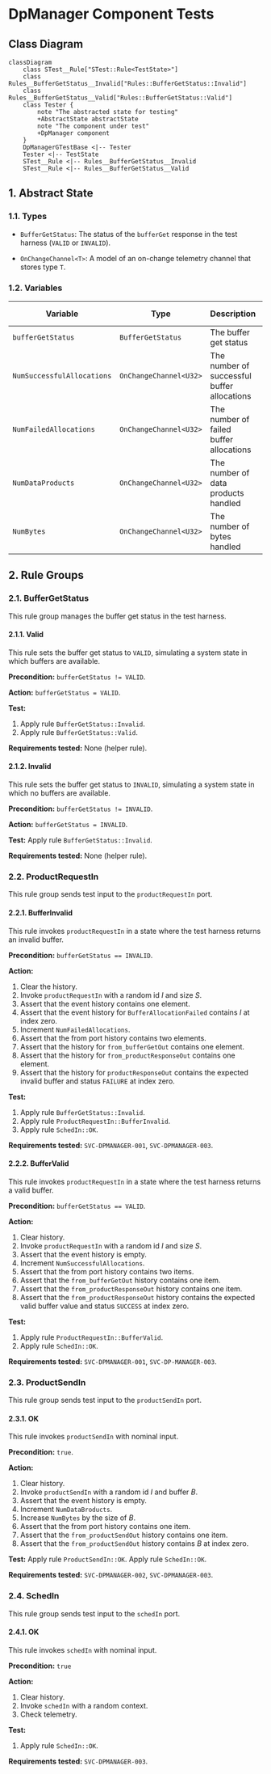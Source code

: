 # DpManager Component Tests

## Class Diagram

```mermaid
classDiagram
    class STest__Rule["STest::Rule<TestState>"]
    class Rules__BufferGetStatus__Invalid["Rules::BufferGetStatus::Invalid"]
    class Rules__BufferGetStatus__Valid["Rules::BufferGetStatus::Valid"]
    class Tester {
        note "The abstracted state for testing"
        +AbstractState abstractState
        note "The component under test"
        +DpManager component
    }
    DpManagerGTestBase <|-- Tester
    Tester <|-- TestState
    STest__Rule <|-- Rules__BufferGetStatus__Invalid
    STest__Rule <|-- Rules__BufferGetStatus__Valid
```

## 1. Abstract State

### 1.1. Types

* `BufferGetStatus`: The status of the `bufferGet` response in
  the test harness (`VALID` or `INVALID`).

* `OnChangeChannel<T>`: A model of an on-change telemetry channel that
  stores type `T`.

### 1.2. Variables

| Variable | Type | Description | Initial Value |
|----------|------|-------------|---------------|
| `bufferGetStatus` | `BufferGetStatus` | The buffer get status | `VALID` |
| `NumSuccessfulAllocations` | `OnChangeChannel<U32>` | The number of successful buffer allocations | 0 |
| `NumFailedAllocations` | `OnChangeChannel<U32>` | The number of failed buffer allocations | 0 |
| `NumDataProducts` | `OnChangeChannel<U32>` | The number of data products handled | 0 |
| `NumBytes` | `OnChangeChannel<U32>` | The number of bytes handled | 0 |

## 2. Rule Groups

### 2.1. BufferGetStatus

This rule group manages the buffer get status in the test harness.

#### 2.1.1. Valid

This rule sets the buffer get status to `VALID`, simulating a system state
in which buffers are available.

**Precondition:**
`bufferGetStatus != VALID`.

**Action:**
`bufferGetStatus = VALID`.

**Test:**

1. Apply rule `BufferGetStatus::Invalid`.
1. Apply rule `BufferGetStatus::Valid`.

**Requirements tested:**
None (helper rule).

#### 2.1.2. Invalid

This rule sets the buffer get status to `INVALID`, simulating a system
state in which no buffers are available.

**Precondition:**
`bufferGetStatus != INVALID`.

**Action:**
`bufferGetStatus = INVALID`.

**Test:**
Apply rule `BufferGetStatus::Invalid`.

**Requirements tested:**
None (helper rule).


### 2.2. ProductRequestIn

This rule group sends test input to the `productRequestIn` port.

#### 2.2.1. BufferInvalid

This rule invokes `productRequestIn` in a state where the test harness returns
an invalid buffer.

**Precondition:**
`bufferGetStatus == INVALID`.

**Action:**

1. Clear the history.
1. Invoke `productRequestIn` with a random id _I_ and size _S_.
1. Assert that the event history contains one element.
1. Assert that the event history for `BufferAllocationFailed` contains _I_ at index zero.
1. Increment `NumFailedAllocations`.
1. Assert that the from port history contains two elements.
1. Assert that the history for `from_bufferGetOut` contains one element.
1. Assert that the history for `from_productResponseOut` contains one element.
1. Assert that the history for `productResponseOut` contains the expected invalid buffer
   and status `FAILURE` at index zero.

**Test:**

1. Apply rule `BufferGetStatus::Invalid`.
1. Apply rule `ProductRequestIn::BufferInvalid`.
1. Apply rule `SchedIn::OK`.

**Requirements tested:**
`SVC-DPMANAGER-001`, `SVC-DPMANAGER-003`.

#### 2.2.2. BufferValid

This rule invokes `productRequestIn` in a state where the test harness returns
a valid buffer.

**Precondition:**
`bufferGetStatus == VALID`.

**Action:**

1. Clear history.
1. Invoke `productRequestIn` with a random id _I_ and size _S_.
1. Assert that the event history is empty.
1. Increment `NumSuccessfulAllocations`.
1. Assert that the from port history contains two items.
1. Assert that the `from_bufferGetOut` history contains one item.
1. Assert that the `from_productResponseOut` history contains one item.
1. Assert that the `from_productResponseOut` history contains the
   expected valid buffer value and status `SUCCESS` at index zero.

**Test:**

1. Apply rule `ProductRequestIn::BufferValid`.
1. Apply rule `SchedIn::OK`.

**Requirements tested:**
`SVC-DPMANAGER-001`, `SVC-DP-MANAGER-003`.

### 2.3. ProductSendIn

This rule group sends test input to the `productSendIn` port.

#### 2.3.1. OK

This rule invokes `productSendIn` with nominal input.

**Precondition:** `true`.

**Action:**

1. Clear history.
1. Invoke `productSendIn` with a random id _I_ and buffer _B_.
1. Assert that the event history is empty.
1. Increment `NumDataBroducts`.
1. Increase `NumBytes` by the size of _B_.
1. Assert that the from port history contains one item.
1. Assert that the `from_productSendOut` history contains one item.
1. Assert that the `from_productSendOut` history contains _B_ at index zero.

**Test:**
Apply rule `ProductSendIn::OK`.
Apply rule `SchedIn::OK`.

**Requirements tested:**
`SVC-DPMANAGER-002`, `SVC-DPMANAGER-003`.

### 2.4. SchedIn

This rule group sends test input to the `schedIn` port.

#### 2.4.1. OK

This rule invokes `schedIn` with nominal input.

**Precondition:** `true`

**Action:**

1. Clear history.
1. Invoke `schedIn` with a random context.
1. Check telemetry.

**Test:**

1. Apply rule `SchedIn::OK`.

**Requirements tested:**
`SVC-DPMANAGER-003`.
